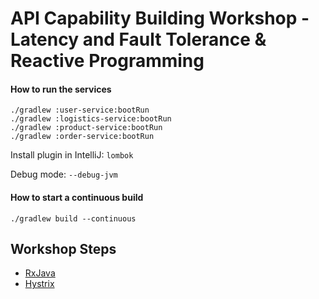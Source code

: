 # API Capability Building Workshop - Latency and Fault Tolerance & Reactive Programming 

#### How to run the services

```
./gradlew :user-service:bootRun
./gradlew :logistics-service:bootRun
./gradlew :product-service:bootRun
./gradlew :order-service:bootRun
```

Install plugin in IntelliJ: `lombok`

Debug mode: `--debug-jvm`

#### How to start a continuous build

```
./gradlew build --continuous
```

## Workshop Steps

- [RxJava](RXJAVA.md)
- [Hystrix](HYSTRIX.md)


 


